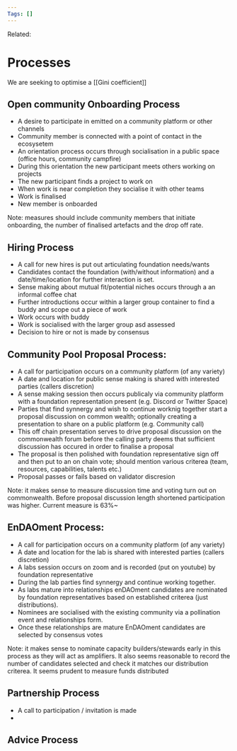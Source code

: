```yaml
---
Tags: []
---
```

Related: 
# Processes
We are seeking to optimise a [[Gini coefficient]]

## Open community Onboarding Process
- A desire to participate in emitted on a community platform or other channels
- Community member is connected with a point of contact in the ecosysetem
- An orientation process occurs through socialisation in a public space (office hours, community campfire)
- During this orientation the new participant meets others working on projects
- The new participant finds a project to work on
- When work is near completion they socialise it with other teams
- Work is finalised
- New member is onboarded

Note: measures should include community members that initiate onboarding, the number of finalised artefacts and the drop off rate.

## Hiring Process
- A call for new hires is put out articulating foundation needs/wants
- Candidates contact the foundation (with/without information) and a date/time/location for further interaction is set.
- Sense making about mutual fit/potential niches occurs through a an informal coffee chat
- Further introductions occur within a larger group container to find a buddy and scope out a piece of work
- Work occurs with buddy
- Work is socialised with the larger group asd assessed
- Decision to hire or not is made by consensus

## Community Pool Proposal Process:
- A call for participation occurs on a community platform (of any variety)
- A date and location for public sense making is shared with interested parties (callers discretion)
- A sense making session then occurs publicaly via community platform with a foundation representation present (e.g. Discord or Twitter Space)
- Parties that find synnergy and wish to continue worknig together start a proposal discussion on common wealth; optionally creating a presentation to share on a public platform (e.g. Community call)
- This off chain presentation serves to drive proposal discussion on the commonwealth forum before the calling party deems that sufficient discussion has occured in order to finalise a proposal
- The proposal is then polished with foundation representative sign off and then put to an on chain vote; should mention various criterea (team, resources, capabilities, talents etc.)
- Proposal passes or fails based on validator discresion

Note: it makes sense to measure discussion time and voting turn out on commonwealth. Before proposal discussion length shortened participation was higher. Current measure is  63%~ 

## EnDAOment Process:
- A call for participation occurs on a community platform (of any variety)
- A date and location for the lab is shared with interested parties (callers discretion)
- A labs session occurs on zoom and is recorded (put on youtube) by foundation representative
- During the lab parties find synnergy and continue working together. 
- As labs mature into relationships enDAOment candidates are nominated by foundation representatives based on established criterea (just distributions).
- Nominees are socialised with the existing community via a pollination event and relationships form. 
- Once these relationships are mature EnDAOment candidates are selected by consensus votes

Note: it makes sense to nominate capacity builders/stewards early in this process as they will act as amplifiers. It also seems reasonable to record the number of candidates selected and check it matches our distribution criterea. It seems prudent to measure funds distributed

## Partnership Process
- A call to participation / invitation is made 
- 



## Advice Process